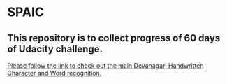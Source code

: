 # SPAIC
<h2> This repository is to collect progress of 60 days of Udacity challenge. </h2>
 <a href = "https://github.com/q-viper/Devanagari-Character-Word-Recognition">Please follow the link to check out the main Devanagari Handwritten Character and Word recognition. </a>

